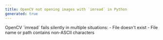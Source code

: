 ```yaml
---
title: OpenCV not opening images with `imread` in Python
generated: true
---
```


<div markdown="1" class="ans">
OpenCV `imread` fails silently in multiple situations:
- File doesn't exist
- File name or path contains non-ASCII characters
</div>
